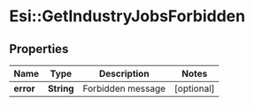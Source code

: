 # Esi::GetIndustryJobsForbidden

## Properties
Name | Type | Description | Notes
------------ | ------------- | ------------- | -------------
**error** | **String** | Forbidden message | [optional] 


